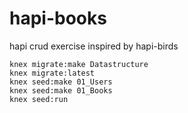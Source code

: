 # hapi-books
hapi crud exercise inspired by hapi-birds

```
knex migrate:make Datastructure
knex migrate:latest
knex seed:make 01_Users
knex seed:make 01_Books
knex seed:run
```

